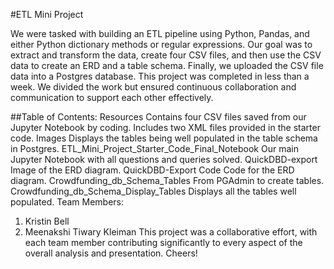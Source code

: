#ETL Mini Project

We were tasked with building an ETL pipeline using Python, Pandas, and either Python dictionary methods or regular expressions. Our goal was to extract and transform the data, create four CSV files, and then use the CSV data to create an ERD and a table schema. Finally, we uploaded the CSV file data into a Postgres database.
This project was completed in less than a week. We divided the work but ensured continuous collaboration and communication to support each other effectively.

##Table of Contents:
Resources
Contains four CSV files saved from our Jupyter Notebook by coding.
Includes two XML files provided in the starter code.
Images
Displays the tables being well populated in the table schema in Postgres.
ETL_Mini_Project_Starter_Code_Final_Notebook
Our main Jupyter Notebook with all questions and queries solved.
QuickDBD-export
Image of the ERD diagram.
QuickDBD-Export Code
Code for the ERD diagram.
Crowdfunding_db_Schema_Tables
From PGAdmin to create tables.
Crowdfunding_db_Schema_Display_Tables
Displays all the tables well populated.
Team Members:
1. Kristin Bell
2. Meenakshi Tiwary Kleiman
This project was a collaborative effort, with each team member contributing significantly to every aspect of the overall analysis and presentation.
Cheers!
